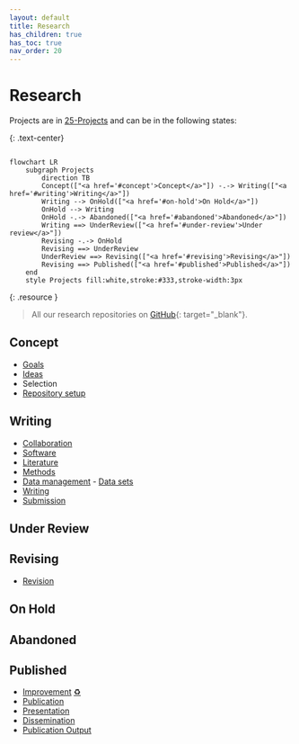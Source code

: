 ```yaml
---
layout: default
title: Research
has_children: true
has_toc: true
nav_order: 20
---
```


# Research

Projects are in [25-Projects](25-projects.html) and can be in the following states:

{: .text-center}
```mermaid

flowchart LR
    subgraph Projects
        direction TB
        Concept(["<a href='#concept'>Concept</a>"]) -.-> Writing(["<a href='#writing'>Writing</a>"])
        Writing --> OnHold(["<a href='#on-hold'>On Hold</a>"])
        OnHold --> Writing
        OnHold -.-> Abandoned(["<a href='#abandoned'>Abandoned</a>"])
        Writing ==> UnderReview(["<a href='#under-review'>Under review</a>"])
        Revising -.-> OnHold
        Revising ==> UnderReview
        UnderReview ==> Revising(["<a href='#revising'>Revising</a>"])
        Revising ==> Published(["<a href='#published'>Published</a>"])
    end
    style Projects fill:white,stroke:#333,stroke-width:3px

```
<!-- TODO: Cover Research data management, and reproducibility (but check with the team before publishing data - make sure confidential data is protected) -->

{: .resource }
> All our research repositories on [GitHub](https://github.com/orgs/digital-work-lab/repositories?q=topic%3Aresearch){: target="_blank"}.

## Concept

- [Goals](20_processes/20.01.goals.html)
- [Ideas](20_processes/20.09.ideas.html)
- Selection
- [Repository setup](20_processes/20.15.repo-setup.html)

## Writing

- [Collaboration](20_processes/20.16.collaboration.html)
- [Software](24-software.html)
- [Literature](22-literature.html)
- [Methods](20_processes/20.18.methods.html)
- [Data management](20_processes/20.17.data.html) - [Data sets](23-data.html)
- [Writing](20_processes/20.29.writing.html)
- [Submission](20_processes/20.30.submission.html)

## Under Review

## Revising

- [Revision](20_processes/20.32.revision.html)

## On Hold

## Abandoned

## Published

- [Improvement](20_processes/20.35.improvement.html) <a href='{{ site.baseurl }}/docs/00.goals.html'>♻️</a>
- [Publication](20_processes/20.33.publication.html)
- [Presentation](20_processes/20.28.presentation.html)
- [Dissemination](20_processes/20.34.dissemination.html)
- [Publication Output](29-publications.html)
